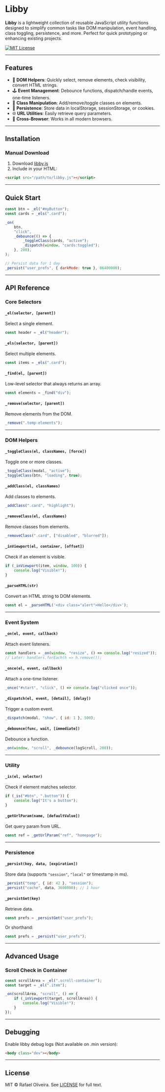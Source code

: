 # Libby

**Libby** is a lightweight collection of reusable JavaScript utility functions designed to simplify common tasks like DOM manipulation, event handling, class
toggling, persistence, and more. Perfect for quick prototyping or enhancing existing projects.

[![MIT License](https://img.shields.io/badge/license-MIT-blue.svg)](https://opensource.org/licenses/MIT)

---

## Features

-   🎯 **DOM Helpers**: Quickly select, remove elements, check visibility, convert HTML strings.
-   🕹 **Event Management**: Debounce functions, dispatch/handle events, one-time listeners.
-   🎨 **Class Manipulation**: Add/remove/toggle classes on elements.
-   💾 **Persistence**: Store data in localStorage, sessionStorage, or cookies.
-   🌐 **URL Utilities**: Easily retrieve query parameters.
-   📡 **Cross-Browser**: Works in all modern browsers.

---

## Installation

### Manual Download

1. Download [libby.js](https://raw.githubusercontent.com/RafaelOlivra/libby/refs/heads/main/libby.js)
2. Include in your HTML:

```html
<script src="/path/to/libby.js"></script>
```

---

## Quick Start

```js
const btn = _el("#myButton");
const cards = _els(".card");

_on(
    btn,
    "click",
    _debounce(() => {
        _toggleClass(cards, "active");
        _dispatch(window, "cards:toggled");
    }, 200),
);

// Persist data for 1 day
_persist("user_prefs", { darkMode: true }, 86400000);
```

---

## API Reference

### Core Selectors

#### `_el(selector, [parent])`

Select a single element.

```js
const header = _el("header");
```

#### `_els(selector, [parent])`

Select multiple elements.

```js
const items = _els(".card");
```

#### `_find(el, [parent])`

Low-level selector that always returns an array.

```js
const elements = _find("div");
```

#### `_remove(selector, [parent])`

Remove elements from the DOM.

```js
_remove(".temp-elements");
```

---

### DOM Helpers

#### `_toggleClass(el, classNames, [force])`

Toggle one or more classes.

```js
_toggleClass(modal, "active");
_toggleClass(btn, "loading", true);
```

#### `_addClass(el, classNames)`

Add classes to elements.

```js
_addClass(".card", "highlight");
```

#### `_removeClass(el, classNames)`

Remove classes from elements.

```js
_removeClass(".card", ["disabled", "blurred"]);
```

#### `_inViewport(el, container, [offset])`

Check if an element is visible.

```js
if (_inViewport(item, window, 100)) {
    console.log("Visible!");
}
```

#### `_parseHTML(str)`

Convert an HTML string to DOM elements.

```js
const el = _parseHTML('<div class="alert">Hello</div>');
```

---

### Event System

#### `_on(el, event, callback)`

Attach event listeners.

```js
const handlers = _on(window, "resize", () => console.log("resized"));
// Later: handlers.forEach(h => h.remove());
```

#### `_once(el, event, callback)`

Attach a one-time listener.

```js
_once("#start", "click", () => console.log("clicked once"));
```

#### `_dispatch(el, event, [detail], [delay])`

Trigger a custom event.

```js
_dispatch(modal, "show", { id: 1 }, 500);
```

#### `_debounce(func, wait, [immediate])`

Debounce a function.

```js
_on(window, "scroll", _debounce(logScroll, 200));
```

---

### Utility

#### `_is(el, selector)`

Check if element matches selector.

```js
if (_is("#btn", ".button")) {
    console.log("It's a button");
}
```

#### `_getUrlParam(name, [defaultValue])`

Get query param from URL.

```js
const ref = _getUrlParam("ref", "homepage");
```

---

### Persistence

#### `_persist(key, data, [expiration])`

Store data (supports `"session"`, `"local"` or timestamp in ms).

```js
_persist("temp", { id: 42 }, "session");
_persist("cache", data, 3600000); // 1 hour
```

#### `_persistGet(key)`

Retrieve data.

```js
const prefs = _persistGet("user_prefs");
```

Or shorthand:

```js
const prefs = _persist("user_prefs");
```

---

## Advanced Usage

### Scroll Check in Container

```js
const scrollArea = _el(".scroll-container");
const target = _el(".item");

_on(scrollArea, "scroll", () => {
    if (_inViewport(target, scrollArea)) {
        console.log("Visible!");
    }
});
```

---

## Debugging

Enable libby debug logs (Not available on .min version):

```html
<body class="dev"></body>
```

---

## License

MIT © Rafael Oliveira. See [LICENSE](LICENSE) for full text.
